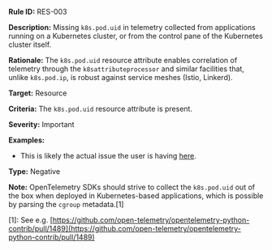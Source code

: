 **Rule ID:** RES-003

**Description:** Missing `k8s.pod.uid` in telemetry collected from applications running on a Kubernetes cluster, or from the control pane of the Kubernetes cluster itself.

**Rationale:** The `k8s.pod.uid` resource attribute enables correlation of telemetry through the `k8sattributeprocessor` and similar facilities that, unlike `k8s.pod.ip`, is robust against service meshes (Istio, Linkerd).

**Target:** Resource

**Criteria:** The `k8s.pod.uid` resource attribute is present. 

**Severity:** Important

**Examples:**

* This is likely the actual issue the user is having [here](https://github.com/open-telemetry/opentelemetry-collector-contrib/issues/29630).

**Type:** Negative

**Note:** OpenTelemetry SDKs should strive to collect the `k8s.pod.uid` out of the box when deployed in Kubernetes-based applications, which is possible by parsing the `cgroup` metadata.[1]

[1]:  See e.g. [https://github.com/open-telemetry/opentelemetry-python-contrib/pull/1489](https://github.com/open-telemetry/opentelemetry-python-contrib/pull/1489)
